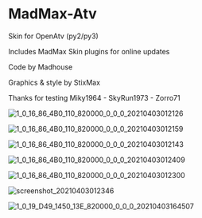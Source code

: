 # MadMax-Atv
Skin for OpenAtv (py2/py3)

Includes MadMax Skin plugins for online updates

Code by Madhouse

Graphics & style by StixMax

Thanks for testing Miky1964 - SkyRun1973 - Zorro71

![1_0_16_86_4B0_110_820000_0_0_0_20210403012126](https://user-images.githubusercontent.com/35741027/113461070-62f23380-941b-11eb-997a-1a596eba0b0e.jpg)

![1_0_16_86_4B0_110_820000_0_0_0_20210403012159](https://user-images.githubusercontent.com/35741027/113461076-6be30500-941b-11eb-834c-c2901adcbaed.jpg)

![1_0_16_86_4B0_110_820000_0_0_0_20210403012143](https://user-images.githubusercontent.com/35741027/113461087-71d8e600-941b-11eb-872f-0d3eed9f2018.jpg)

![1_0_16_86_4B0_110_820000_0_0_0_20210403012409](https://user-images.githubusercontent.com/35741027/113461093-79988a80-941b-11eb-8d59-5db5907c23aa.jpg)

![1_0_16_86_4B0_110_820000_0_0_0_20210403012300](https://user-images.githubusercontent.com/35741027/113461101-86b57980-941b-11eb-9533-8382932f356d.jpg)

![screenshot_20210403012346](https://user-images.githubusercontent.com/35741027/113461108-8ae19700-941b-11eb-8c5c-7c56ad0ae5e8.jpg)

![1_0_19_D49_1450_13E_820000_0_0_0_20210403164507](https://user-images.githubusercontent.com/35741027/113481845-316d7c80-949c-11eb-8796-debcc304b6e9.jpg)

